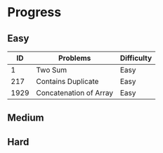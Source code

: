 # Progress
## Easy
| ID | Problems | Difficulty |
|---|---|--- |
| 1 | Two Sum | Easy |
| 217 | Contains Duplicate | Easy |
| 1929 | Concatenation of Array | Easy | 
## Medium
## Hard

